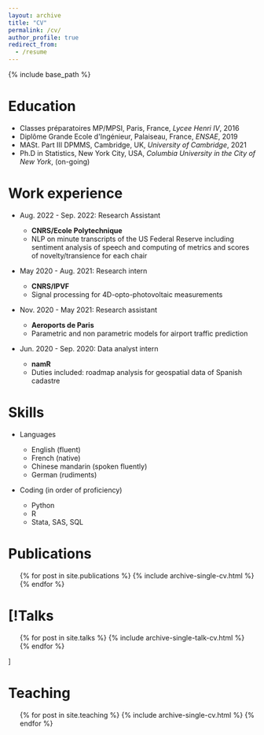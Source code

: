 ```yaml
---
layout: archive
title: "CV"
permalink: /cv/
author_profile: true
redirect_from:
  - /resume
---
```


{% include base_path %}

Education
======
* Classes préparatoires MP/MPSI, Paris, France, *Lycee Henri IV*, 2016
* Diplôme Grande Ecole d'Ingénieur, Palaiseau, France, *ENSAE*, 2019
* MASt. Part III DPMMS, Cambridge, UK, *University of Cambridge*, 2021
* Ph.D in Statistics, New York City, USA, *Columbia University in the City of New York*, (on-going)

Work experience
======

* Aug. 2022 - Sep. 2022: Research Assistant
    * **CNRS/Ecole Polytechnique**
    * NLP on minute transcripts of the US Federal Reserve including sentiment analysis of speech and computing of metrics and scores of novelty/transience for each chair 

* May 2020 - Aug. 2021: Research intern
    * **CNRS/IPVF**
    * Signal processing for 4D-opto-photovoltaic measurements 
* Nov. 2020 - May 2021: Research assistant
    * **Aeroports de Paris** 
    * Parametric and non parametric models for airport traffic prediction 

* Jun. 2020 - Sep. 2020: Data analyst intern
  * **namR**
  * Duties included: roadmap analysis for geospatial data of Spanish cadastre


Skills
======
* Languages
  * English (fluent)
  * French (native)
  * Chinese mandarin (spoken fluently)
  * German (rudiments)
  
* Coding (in order of proficiency)
  * Python
  * R
  * Stata, SAS, SQL


Publications
======
  <ul>{% for post in site.publications %}
    {% include archive-single-cv.html %}
  {% endfor %}</ul>
  
[!Talks
======
  <ul>{% for post in site.talks %}
    {% include archive-single-talk-cv.html %}
  {% endfor %}</ul> ] 
  
Teaching
======
  <ul>{% for post in site.teaching %}
    {% include archive-single-cv.html %}
  {% endfor %}</ul>
  
